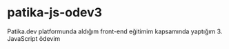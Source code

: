 # patika-js-odev3
Patika.dev platformunda aldığım front-end eğitimim kapsamında yaptığım 3. JavaScript ödevim
